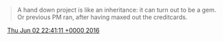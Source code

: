 > A hand down project is like an inheritance: it can turn out to be a gem\. Or previous PM ran, after having maxed out the creditcards\.

<img src="../../media/tweet.ico" width="12" /> [Thu Jun 02 22:41:11 +0000 2016](https://twitter.com/DromerDenker/status/738500740210130944)
